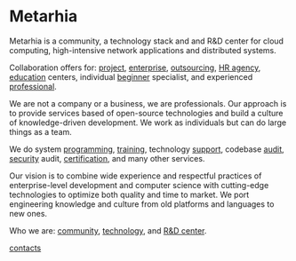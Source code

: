 # Metarhia

Metarhia is a community, a technology stack and and R&D center for cloud
computing, high-intensive network applications and distributed systems.

Сollaboration offers for:
[project](partnership/project.md),
[enterprise](partnership/enterprise.md),
[outsourcing](partnership/outsourcing.md),
[HR agency](partnership/hr.md),
[education](partnership/education.md) centers,
individual [beginner](partnership/beginner.md) specialist, and
experienced [professional](partnership/professional.md).

We are not a company or a business, we are professionals. Our approach is to
provide services based of open-source technologies and build a culture of
knowledge-driven development. We work as individuals but can do large things as
a team.

We do system [programming](services/programming.md),
[training](services/training.md),
technology [support](services/support.md),
codebase [audit](services/audit.md),
[security](services/security.md) audit,
[certification](services/certification.md), and many other services.

Our vision is to combine wide experience and respectful practices of
enterprise-level development and computer science with cutting-edge technologies
to optimize both quality and time to market. We port engineering knowledge and
culture from old platforms and languages to new ones.

Who we are: [community](community.md), [technology](technology.md), and [R&D center](rnd.md).

[contacts](contacts.md)
